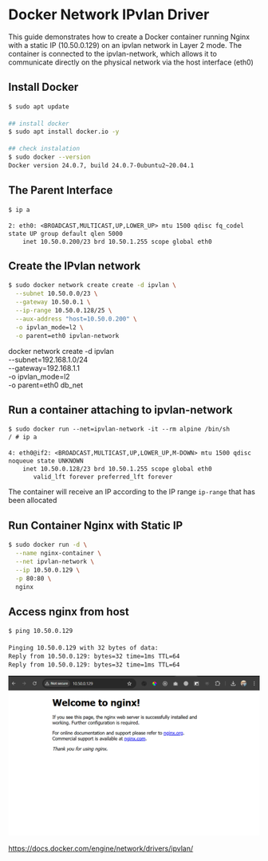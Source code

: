 # Docker Network IPvlan Driver

This guide demonstrates how to create a Docker container running Nginx with a static IP (10.50.0.129) on an ipvlan network in Layer 2 mode. The container is connected to the ipvlan-network, which allows it to communicate directly on the physical network via the host interface (eth0)

## Install Docker
```bash
$ sudo apt update

## install docker
$ sudo apt install docker.io -y

## check instalation
$ sudo docker --version
Docker version 24.0.7, build 24.0.7-0ubuntu2~20.04.1
```

## The Parent Interface
```
$ ip a

2: eth0: <BROADCAST,MULTICAST,UP,LOWER_UP> mtu 1500 qdisc fq_codel state UP group default qlen 5000
    inet 10.50.0.200/23 brd 10.50.1.255 scope global eth0  
```

## Create the IPvlan network
```bash
$ sudo docker network create create -d ipvlan \
  --subnet 10.50.0.0/23 \
  --gateway 10.50.0.1 \
  --ip-range 10.50.0.128/25 \
  --aux-address "host=10.50.0.200" \
  -o ipvlan_mode=l2 \
  -o parent=eth0 ipvlan-network
```

docker network create -d ipvlan \
    --subnet=192.168.1.0/24 \
    --gateway=192.168.1.1 \
    -o ipvlan_mode=l2 \
    -o parent=eth0 db_net

## Run a container attaching to ipvlan-network
```
$ sudo docker run --net=ipvlan-network -it --rm alpine /bin/sh
/ # ip a

4: eth0@if2: <BROADCAST,MULTICAST,UP,LOWER_UP,M-DOWN> mtu 1500 qdisc noqueue state UNKNOWN
    inet 10.50.0.128/23 brd 10.50.1.255 scope global eth0
       valid_lft forever preferred_lft forever
```
The container will receive an IP according to the IP range `ip-range` that has been allocated

## Run Container Nginx with Static IP
```bash
$ sudo docker run -d \
  --name nginx-container \
  --net ipvlan-network \
  --ip 10.50.0.129 \
  -p 80:80 \
  nginx
```

## Access nginx from host
```bash
$ ping 10.50.0.129

Pinging 10.50.0.129 with 32 bytes of data:
Reply from 10.50.0.129: bytes=32 time=1ms TTL=64
Reply from 10.50.0.129: bytes=32 time=1ms TTL=64
```


![nginx-docker-ipvlan](nginx-docker-ipvlan.png)

https://docs.docker.com/engine/network/drivers/ipvlan/
